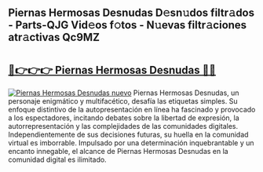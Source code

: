 ## Piernas Hermosas Desnudas D𝚎sn𝚞dos filtr𝚊dos - Parts-QJG Vid𝚎os f𝚘tos - N𝚞evas filtr𝚊ciones atr𝚊ctivas Qc9MZ

# <h2><a href="http://mb1tnsq.tromn.icu/?c=Piernas+Hermosas+Desnudas">🔗👉👉👉 Piernas Hermosas Desnudas 🔗🔗</a></h2>

[![Piernas Hermosas Desnudas nuevo](https://i.imgur.com/pEAQMta.gif)](http://mb1tnsq.tromn.icu/?c=Piernas+Hermosas+Desnudas)
Piernas Hermosas Desnudas, un personaje enigmático y multifacético, desafía las etiquetas simples. Su enfoque distintivo de la autopresentación en línea ha fascinado y provocado a los espectadores, incitando debates sobre la libertad de expresión, la autorrepresentación y las complejidades de las comunidades digitales. Independientemente de sus decisiones futuras, su huella en la comunidad virtual es imborrable. Impulsado por una determinación inquebrantable y un encanto innegable, el alcance de Piernas Hermosas Desnudas en la comunidad digital es ilimitado.
